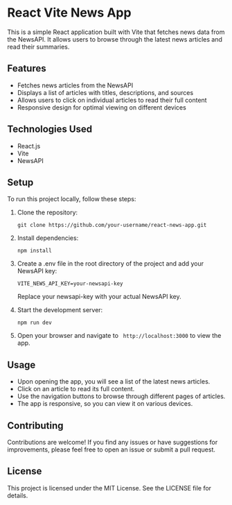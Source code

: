 # React Vite News App

This is a simple React application built with Vite that fetches news data from the NewsAPI. It allows users to browse through the latest news articles and read their summaries.

## Features

- Fetches news articles from the NewsAPI
- Displays a list of articles with titles, descriptions, and sources
- Allows users to click on individual articles to read their full content
- Responsive design for optimal viewing on different devices

## Technologies Used

- React.js
- Vite
- NewsAPI

## Setup

To run this project locally, follow these steps:

1. Clone the repository:

   ```
   git clone https://github.com/your-username/react-news-app.git
   ```
2. Install dependencies:
   ```
   npm install
   ```
   
3. Create a .env file in the root directory of the project and add your NewsAPI key:
   ```
   VITE_NEWS_API_KEY=your-newsapi-key
   ```
   Replace your newsapi-key with your actual NewsAPI key.

4. Start the development server:
   ```
   npm run dev
   ```
5. Open your browser and navigate to ``` http://localhost:3000``` to view the app.

## Usage

- Upon opening the app, you will see a list of the latest news articles.
- Click on an article to read its full content.
- Use the navigation buttons to browse through different pages of articles.
- The app is responsive, so you can view it on various devices.
  
## Contributing

Contributions are welcome! If you find any issues or have suggestions for improvements, please feel free to open an issue or submit a pull request.

## License

This project is licensed under the MIT License. See the LICENSE file for details.
